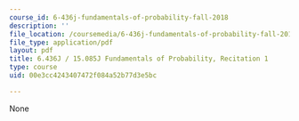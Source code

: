 ```yaml
---
course_id: 6-436j-fundamentals-of-probability-fall-2018
description: ''
file_location: /coursemedia/6-436j-fundamentals-of-probability-fall-2018/00e3cc4243407472f084a52b77d3e5bc_MIT6_436JF18_rec1.pdf
file_type: application/pdf
layout: pdf
title: 6.436J / 15.085J Fundamentals of Probability, Recitation 1
type: course
uid: 00e3cc4243407472f084a52b77d3e5bc

---
```

None